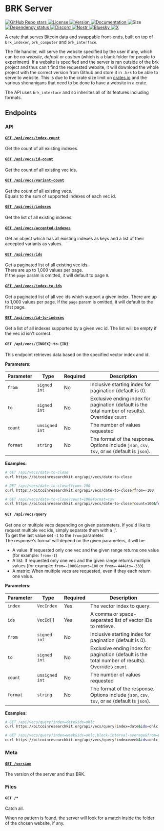 # BRK Server

<p align="left">
  <a href="https://github.com/bitcoinresearchkit/brk">
    <img alt="GitHub Repo stars" src="https://img.shields.io/github/stars/bitcoinresearchkit/brk?style=social">
  </a>
  <a href="https://github.com/bitcoinresearchkit/brk/blob/main/LICENSE.md">
    <img src="https://img.shields.io/crates/l/brk" alt="License" />
  </a>
  <a href="https://crates.io/crates/brk_server">
    <img src="https://img.shields.io/crates/v/brk_server" alt="Version" />
  </a>
  <a href="https://docs.rs/brk_server">
    <img src="https://img.shields.io/docsrs/brk_server" alt="Documentation" />
  </a>
  <img src="https://img.shields.io/crates/size/brk_server" alt="Size" />
  <a href="https://deps.rs/crate/brk_server">
    <img src="https://deps.rs/crate/brk_server/latest/status.svg" alt="Dependency status">
  </a>
  <a href="https://discord.gg/HaR3wpH3nr">
    <img src="https://img.shields.io/discord/1350431684562124850?label=discord" alt="Discord" />
  </a>
  <a href="https://primal.net/p/nprofile1qqsfw5dacngjlahye34krvgz7u0yghhjgk7gxzl5ptm9v6n2y3sn03sqxu2e6">
    <img src="https://img.shields.io/badge/nostr-purple?link=https%3A%2F%2Fprimal.net%2Fp%2Fnprofile1qqsfw5dacngjlahye34krvgz7u0yghhjgk7gxzl5ptm9v6n2y3sn03sqxu2e6" alt="Nostr" />
  </a>
  <a href="https://bsky.app/profile/bitcoinresearchkit.org">
    <img src="https://img.shields.io/badge/bluesky-blue?link=https%3A%2F%2Fbsky.app%2Fprofile%2Fbitcoinresearchkit.org" alt="Bluesky" />
  </a>
  <a href="https://x.com/brkdotorg">
    <img src="https://img.shields.io/badge/x.com-black" alt="X" />
  </a>
</p>

A crate that serves Bitcoin data and swappable front-ends, built on top of `brk_indexer`, `brk_computer` and `brk_interface`.

The file handler, will serve the website specified by the user if any, which can be *no website*, *default* or *custom* (which is a blank folder for people to experiment). If a website is specified and the server is ran outside of the brk project and thus can't find the requested website, it will download the whole project with the correct version from Github and store it in `.brk` to be able to serve to website. This is due to the crate size limit on [crates.io](https://crates.io) and the various shenanigans that need to be done to have a website in a crate.

The API uses `brk_interface` and so inherites all of its features including formats.

## Endpoints

### API

#### [`GET /api/vecs/index-count`](https://bitcoinresearchkit.org/api/vecs/index-count)

Get the count of all existing indexes.

#### [`GET /api/vecs/id-count`](https://bitcoinresearchkit.org/api/vecs/id-count)

Get the count of all existing vec ids.

#### [`GET /api/vecs/variant-count`](https://bitcoinresearchkit.org/api/vecs/variant-count)

Get the count of all existing vecs. \
Equals to the sum of supported Indexes of each vec id.

#### [`GET /api/vecs/indexes`](https://bitcoinresearchkit.org/api/vecs/indexes)

Get the list of all existing indexes.

#### [`GET /api/vecs/accepted-indexes`](https://bitcoinresearchkit.org/api/vecs/accepted-indexes)

Get an object which has all existing indexes as keys and a list of their accepted variants as values.

#### [`GET /api/vecs/ids`](https://bitcoinresearchkit.org/api/vecs/ids)

Get a paginated list of all existing vec ids. \
There are up to 1,000 values per page. \
If the `page` param is omitted, it will default to page `0`.

#### [`GET /api/vecs/index-to-ids`](https://bitcoinresearchkit.org/api/vecs/index-to-ids)

Get a paginated list of all vec ids which support a given index.
There are up to 1,000 values per page.
If the `page` param is omitted, it will default to the first page.

#### [`GET /api/vecs/id-to-indexes`](https://bitcoinresearchkit.org/api/vecs/id-to-indexes)

Get a list of all indexes supported by a given vec id.
The list will be empty if the vec id isn't correct.

#### `GET /api/vecs/{INDEX}-to-{ID}`

This endpoint retrieves data based on the specified vector index and id.

**Parameters:**

| Parameter | Type | Required | Description |
| --- | --- | --- | --- |
| `from` | `signed int` | No | Inclusive starting index for pagination (default is 0). |
| `to` | `signed int` | No | Exclusive ending index for pagination (default is the total number of results). Overrides `count` |
| `count` | `unsigned int` | No | The number of values requested |
| `format` | `string` | No | The format of the response. Options include `json`, `csv`, `tsv`, or `md` (default is `json`). |

**Examples:**

```sh
# GET /api/vecs/date-to-close
curl https://bitcoinresearchkit.org/api/vecs/date-to-close

# GET /api/vecs/date-to-close?from=-100
curl https://bitcoinresearchkit.org/api/vecs/date-to-close?from=-100

# GET /api/vecs/date-to-close?count=100&format=csv
curl https://bitcoinresearchkit.org/api/vecs/date-to-close?count=100&format=csv
```

#### `GET /api/vecs/query`

Get one or multiple vecs depending on given parameters.
If you'd like to request multiple vec ids, simply separate them with a ','. \
To get the last value set `-1` to the `from` parameter. \
The response's format will depend on the given parameters, it will be:
- A value: If requested only one vec and the given range returns one value (for example: `from=-1`)
- A list: If requested only one vec and the given range returns multiple values (for example: `from=-1000&count=100` or `from=-444&to=-333`)
- A matrix: When multiple vecs are requested, even if they each return one value.

**Parameters:**

| Parameter | Type | Required | Description |
| --- | --- | --- | --- |
| `index` | `VecIndex` | Yes | The vector index to query. |
| `ids` | `VecId[]` | Yes | A comma or space-separated list of vector IDs to retrieve. |
| `from` | `signed int` | No | Inclusive starting index for pagination (default is 0). |
| `to` | `signed int` | No | Exclusive ending index for pagination (default is the total number of results). Overrides `count` |
| `count` | `unsigned int` | No | The number of values requested |
| `format` | `string` | No | The format of the response. Options include `json`, `csv`, `tsv`, or `md` (default is `json`). |

**Examples:**

```sh
# GET /api/vecs/query?index=date&ids=ohlc
curl https://bitcoinresearchkit.org/api/vecs/query?index=date&ids=ohlc

# GET /api/vecs/query?index=week&ids=ohlc,block-interval-average&from=0&to=20&format=md
curl https://bitcoinresearchkit.org/api/vecs/query?index=week&ids=ohlc,block-interval-average&from=0&to=20&format=md
```

### Meta

#### [`GET /version`](https://bitcoinresearchkit.org/version)

The version of the server and thus BRK.

### Files

#### `GET /*`

Catch all.

When no pattern is found, the server will look for a match inside the folder of the chosen website, if any.
